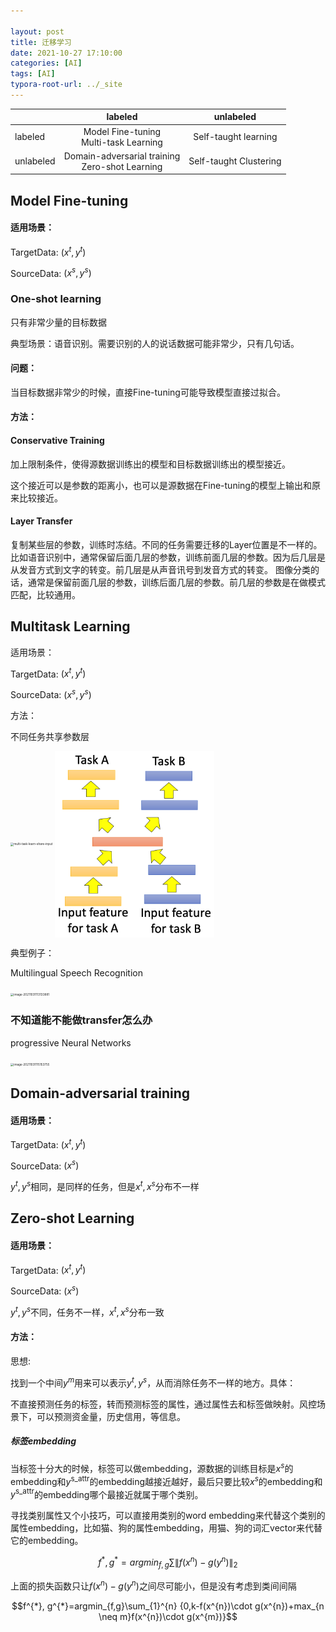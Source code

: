 ```yaml
---

layout: post
title: 迁移学习
date: 2021-10-27 17:10:00
categories: [AI]
tags: [AI]
typora-root-url: ../_site
---
```


|           | labeled    |  unlabeled |
| --------- | :------: | :----: |
| labeled   | Model Fine-tuning<br>Multi-task Learning |Self-taught learning|
| unlabeled | Domain-adversarial training<br>Zero-shot Learning | Self-taught Clustering |

## Model Fine-tuning

#### 适用场景：

TargetData: $(x^{t},y^{t})$

SourceData: $(x^{s},y^{s})$ 

### One-shot learning

只有非常少量的目标数据

典型场景：语音识别。需要识别的人的说话数据可能非常少，只有几句话。

#### 问题：

当目标数据非常少的时候，直接Fine-tuning可能导致模型直接过拟合。
#### 方法：

#### Conservative Training

加上限制条件，使得源数据训练出的模型和目标数据训练出的模型接近。

这个接近可以是参数的距离小，也可以是源数据在Fine-tuning的模型上输出和原来比较接近。

#### Layer Transfer

复制某些层的参数，训练时冻结。不同的任务需要迁移的Layer位置是不一样的。
比如语音识别中，通常保留后面几层的参数，训练前面几层的参数。因为后几层是从发音方式到文字的转变。前几层是从声音讯号到发音方式的转变。
图像分类的话，通常是保留前面几层的参数，训练后面几层的参数。前几层的参数是在做模式匹配，比较通用。

## Multitask Learning

适用场景：

TargetData: $(x^{t},y^{t})$

SourceData: $(x^{s},y^{s})$ 

方法：

不同任务共享参数层

<img src="/mark/assets/images/2021-10-27-transfer-learning/multi-task-learn-share-input-5649614.png" alt="multi-task-learn-share-input" style="zoom:33%;" align="center"/>

<img src="/mark/assets/images/2021-10-27-transfer-learning/multi-task-learn-share-middle.png" alt="multi-task-learn-share-middle" style="zoom:33%;" align="center" />

典型例子：

Multilingual Speech Recognition

<img src="/mark/assets/images/2021-10-27-transfer-learning/image-20211031113133881.png" alt="image-20211031113133881" style="zoom:33%;" />

### 不知道能不能做transfer怎么办

progressive Neural Networks

<img src="/mark/assets/images/2021-10-27-transfer-learning/image-20211031115153755.png" alt="image-20211031115153755" style="zoom:33%;" />

## Domain-adversarial training

#### 适用场景：

TargetData: $(x^{t},y^{t})$

SourceData: $(x^{s})$ 

$y^{t}, y^{s}$相同，是同样的任务，但是$x^{t},x^{s}$分布不一样



## Zero-shot Learning

#### 适用场景：

TargetData: $(x^{t},y^{t})$

SourceData: $(x^{s})$ 

$y^{t}, y^{s}$不同，任务不一样，$x^{t},x^{s}$分布一致

#### 方法：

思想:

找到一个中间$y^{m}$用来可以表示$y^{t}, y^{s}$，从而消除任务不一样的地方。具体：

不直接预测任务的标签，转而预测标签的属性，通过属性去和标签做映射。风控场景下，可以预测资金量，历史信用，等信息。

##### 标签embedding

当标签十分大的时候，标签可以做embedding，源数据的训练目标是$x^{s}$的embedding和$y^{\text{s\_attr}}$的embedding越接近越好，最后只要比较$x^{s}$的embedding和$y^{\text{s\_attr}}$的embedding哪个最接近就属于哪个类别。

寻找类别属性又个小技巧，可以直接用类别的word embedding来代替这个类别的属性embedding，比如猫、狗的属性embedding，用猫、狗的词汇vector来代替它的embedding。

$$f^{*}, g^{*}=argmin_{f,g}\sum {\left \|f(x^{n})-g(y^{n}) \right \|}_{2}$$

上面的损失函数只让$f(x^{n})-g(y^{n})$之间尽可能小，但是没有考虑到类间间隔

$$f^{*}, g^{*}=argmin_{f,g}\sum_{1}^{n} {0,k-f(x^{n})\cdot g(x^{n})+max_{n \neq m}f(x^{n})\cdot g(x^{m})}$$

